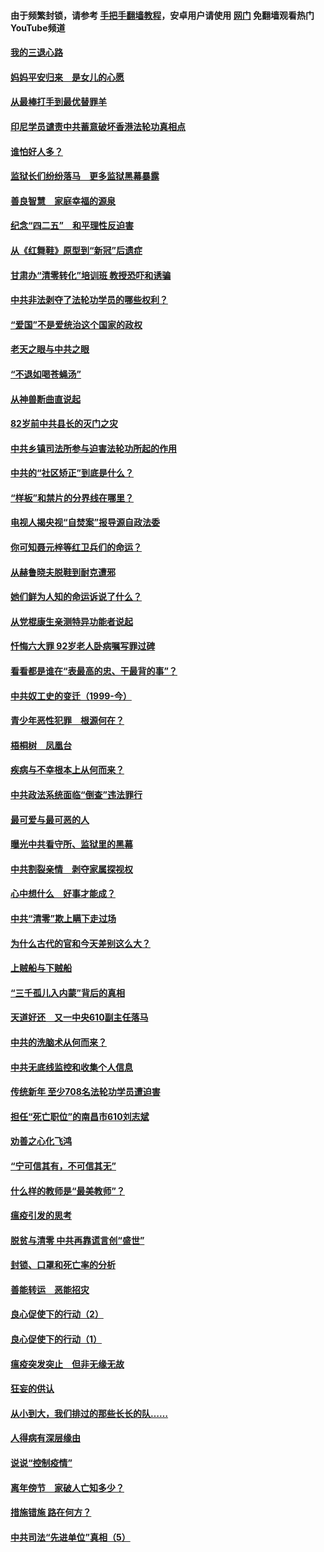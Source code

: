 #### 由于频繁封锁，请参考 [手把手翻墙教程](https://github.com/gfw-breaker/guides/wiki/)，安卓用户请使用 [网门](https://github.com/gfw-breaker/nogfw/blob/master/dl.md?t=04300601) 免翻墙观看热门YouTube频道 

#### [我的三退心路](../pages/19/423876.md?t=04300601) 

#### [妈妈平安归来　是女儿的心愿](../pages/19/423947.md?t=04300601) 

#### [从最棒打手到最优替罪羊](../pages/19/423819.md?t=04300601) 

#### [印尼学员谴责中共蓄意破坏香港法轮功真相点](../pages/19/423902.md?t=04300601) 

#### [谁怕好人多？](../pages/19/423774.md?t=04300601) 

#### [监狱长们纷纷落马　更多监狱黑幕暴露](../pages/19/423787.md?t=04300601) 

#### [善良智慧　家庭幸福的源泉](../pages/19/423632.md?t=04300601) 

#### [纪念“四二五”　和平理性反迫害](../pages/19/423660.md?t=04300601) 

#### [从《红舞鞋》原型到“新冠”后遗症](../pages/19/423509.md?t=04300601) 

#### [甘肃办“清零转化”培训班 教授恐吓和诱骗](../pages/19/423498.md?t=04300601) 

#### [中共非法剥夺了法轮功学员的哪些权利？](../pages/19/423392.md?t=04300601) 

#### [“爱国”不是爱统治这个国家的政权](../pages/19/423029.md?t=04300601) 

#### [老天之眼与中共之眼](../pages/19/423378.md?t=04300601) 

#### [“不退如喝苍蝇汤”](../pages/19/423287.md?t=04300601) 

#### [从神兽断曲直说起](../pages/19/423201.md?t=04300601) 

#### [82岁前中共县长的灭门之灾](../pages/19/423055.md?t=04300601) 

#### [中共乡镇司法所参与迫害法轮功所起的作用](../pages/19/423064.md?t=04300601) 

#### [中共的“社区矫正”到底是什么？](../pages/19/422870.md?t=04300601) 

#### [“样板”和禁片的分界线在哪里？](../pages/19/422704.md?t=04300601) 

#### [电视人揭央视“自焚案”报导源自政法委](../pages/19/422770.md?t=04300601) 

#### [你可知聂元梓等红卫兵们的命运？](../pages/19/422848.md?t=04300601) 

#### [从赫鲁晓夫脱鞋到耐克遭邪](../pages/19/422826.md?t=04300601) 

#### [她们鲜为人知的命运诉说了什么？](../pages/19/422754.md?t=04300601) 

#### [从党棍康生亲测特异功能者说起](../pages/19/422657.md?t=04300601) 

#### [忏悔六大罪 92岁老人卧病嘱写罪过碑](../pages/19/422750.md?t=04300601) 

#### [看看都是谁在“表最高的忠、干最背的事”？](../pages/19/422703.md?t=04300601) 

#### [中共奴工史的变迁（1999-今）](../pages/19/422656.md?t=04300601) 

#### [青少年恶性犯罪　根源何在？](../pages/19/422449.md?t=04300601) 

#### [梧桐树　凤凰台](../pages/19/422442.md?t=04300601) 

#### [疾病与不幸根本上从何而来？](../pages/19/422438.md?t=04300601) 

#### [中共政法系统面临“倒查”违法罪行](../pages/19/422497.md?t=04300601) 

#### [最可爱与最可恶的人](../pages/19/422448.md?t=04300601) 

#### [曝光中共看守所、监狱里的黑幕](../pages/19/422390.md?t=04300601) 

#### [中共割裂亲情　剥夺家属探视权](../pages/19/422364.md?t=04300601) 

#### [心中想什么　好事才能成？](../pages/19/422318.md?t=04300601) 

#### [中共“清零”欺上瞒下走过场](../pages/19/422306.md?t=04300601) 

#### [为什么古代的官和今天差别这么大？](../pages/19/422228.md?t=04300601) 

#### [上贼船与下贼船](../pages/19/422276.md?t=04300601) 

#### [“三千孤儿入内蒙”背后的真相](../pages/19/422229.md?t=04300601) 

#### [天道好还　又一中央610副主任落马](../pages/19/422155.md?t=04300601) 

#### [中共的洗脑术从何而来？](../pages/19/422154.md?t=04300601) 

#### [中共无底线监控和收集个人信息](../pages/19/422039.md?t=04300601) 

#### [传统新年 至少708名法轮功学员遭迫害](../pages/19/421946.md?t=04300601) 

#### [担任“死亡职位”的南昌市610刘志斌](../pages/19/421957.md?t=04300601) 

#### [劝善之心化飞鸿](../pages/19/421164.md?t=04300601) 

#### [“宁可信其有，不可信其无”](../pages/19/421691.md?t=04300601) 

#### [什么样的教师是“最美教师”？](../pages/19/421755.md?t=04300601) 

#### [瘟疫引发的思考](../pages/19/421594.md?t=04300601) 

#### [脱贫与清零 中共再靠谎言创“盛世”](../pages/19/421590.md?t=04300601) 

#### [封锁、口罩和死亡率的分析](../pages/19/421495.md?t=04300601) 

#### [善能转运　恶能招灾](../pages/19/421334.md?t=04300601) 

#### [良心促使下的行动（2）](../pages/19/421361.md?t=04300601) 

#### [良心促使下的行动（1）](../pages/19/421302.md?t=04300601) 

#### [瘟疫突发突止　但非无缘无故](../pages/19/421281.md?t=04300601) 

#### [狂妄的供认](../pages/19/421199.md?t=04300601) 

#### [从小到大，我们排过的那些长长的队……](../pages/19/421243.md?t=04300601) 

#### [人得病有深层缘由](../pages/19/420864.md?t=04300601) 

#### [说说“控制疫情”](../pages/19/420831.md?t=04300601) 

#### [离年傍节　家破人亡知多少？](../pages/19/420563.md?t=04300601) 

#### [措施错施  路在何方？](../pages/19/420076.md?t=04300601) 

#### [中共司法“先进单位”真相（5）](../pages/19/419453.md?t=04300601) 

